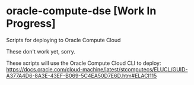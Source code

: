 # oracle-compute-dse [Work In Progress]
Scripts for deploying to Oracle Compute Cloud

These don't work yet, sorry.

These scripts will use the Oracle Compute Cloud CLI to deploy: https://docs.oracle.com/cloud-machine/latest/stcomputecs/ELUCL/GUID-A377A4D6-8A3E-43EF-B069-5C4EA50D7E6D.htm#ELACI115

